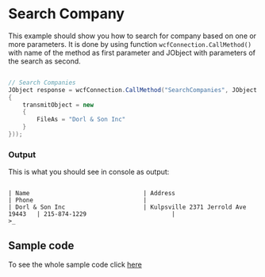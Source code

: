 # Search Company

This example should show you how to search for company based on one or more parameters. It is done by using function `wcfConnection.CallMethod()` with name of the method as first parameter and JObject with parameters of the search as second.
```c#

// Search Companies
JObject response = wcfConnection.CallMethod("SearchCompanies", JObject.FromObject(new
{
	transmitObject = new
	{
		FileAs = "Dorl & Son Inc"
	}
}));

```

### Output
This is what you should see in console as output:
```console

| Name                                | Address                             | Phone                               |
| Dorl & Son Inc                      | Kulpsville 2371 Jerrold Ave 19443   | 215-874-1229                        |
>_

```

## Sample code

To see the whole sample code click  [here](Program.cs)